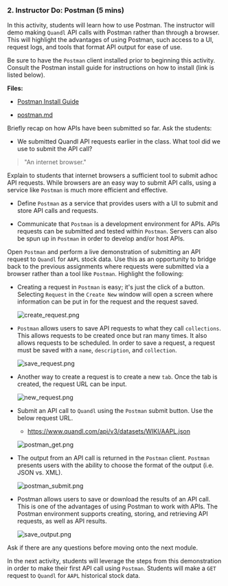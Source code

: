 ### 2. Instructor Do: Postman (5 mins)

In this activity, students will learn how to use Postman. The instructor will demo making `Quandl` API calls with Postman rather than through a browser. This will highlight the advantages of using Postman, such access to a UI, request logs, and tools that format API output for ease of use.

Be sure to have the `Postman` client installed prior to beginning this activity. Consult the Postman install guide for instructions on how to install (link is listed below).

**Files:**

* [Postman Install Guide](../../Supplementary/PostmanInstallGuide.md)

* [postman.md](Activities/06-Ins_Postman/Solved/postman.md)

Briefly recap on how APIs have been submitted so far. Ask the students:

* We submitted Quandl API requests earlier in the class. What tool did we use to submit the API call?

> "An internet browser."

Explain to students that internet browsers a sufficient tool to submit adhoc API requests. While browsers are an easy way to submit API calls, using a service like `Postman` is much more efficient and effective.

* Define `Postman` as a service that provides users with a UI to submit and store API calls and requests.

* Communicate that `Postman` is a development environment for APIs. APIs requests can be submitted and tested within `Postman`. Servers can also be spun up in `Postman` in order to develop and/or host APIs.

Open `Postman` and perform a live demonstration of submitting an API request to `Quandl` for `AAPL` stock data. Use this as an opportunity to bridge back to the previous assignments where requests were submitted via a browser rather than a tool like `Postman`. Highlight the following:

* Creating a request in `Postman` is easy; it's just the click of a button. Selecting `Request` in the `Create New` window will open a screen where information can be put in for the request and the request saved.

  ![create_request.png](Images/create_request.png)

* `Postman` allows users to save API requests to what they call `collections`. This allows requests to be created once but ran many times. It also allows requests to be scheduled. In order to save a request, a request must be saved with a `name`, `description`, and `collection`.

  ![save_request.png](Images/save_request.png)

* Another way to create a request is to create a new `tab`. Once the tab is created, the request URL can be input.

  ![new_request.png](Images/new_request.png)

* Submit an API call to `Quandl` using the `Postman` submit button. Use the below request URL.

  * https://www.quandl.com/api/v3/datasets/WIKI/AAPL.json

  ![postman_get.png](Images/postman_get.png)

* The output from an API call is returned in the `Postman` client. `Postman` presents users with the ability to choose the format of the output (i.e. JSON vs. XML).

  ![postman_submit.png](Images/postman_submit.png)

* Postman allows users to save or download the results of an API call. This is one of the advantages of using Postman to work with APIs. The Postman environment supports creating, storing, and retrieving API requests, as well as API results.

  ![save_output.png](Images/save_output.png)

Ask if there are any questions before moving onto the next module.

In the next activity, students will leverage the steps from this demonstration in order to make their first API call using `Postman`. Students will make a `GET` request to `Quandl` for `AAPL` historical stock data.
